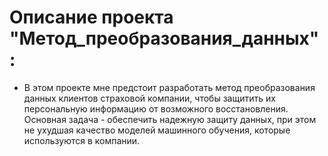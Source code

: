 # Описание проекта "Метод_преобразования_данных":

* В этом проекте мне предстоит разработать метод преобразования данных клиентов страховой компании, чтобы защитить их персональную информацию от возможного восстановления. Основная задача - обеспечить надежную защиту данных, при этом не ухудшая качество моделей машинного обучения, которые используются в компании.

















